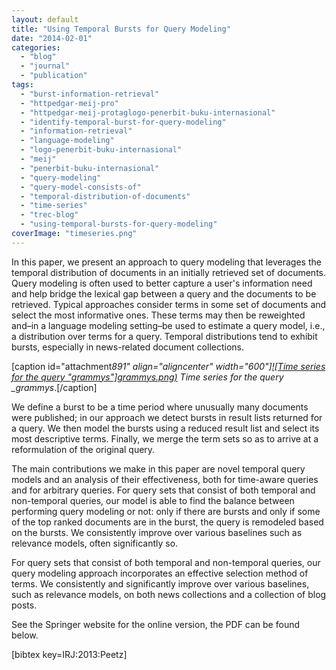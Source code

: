 ```yaml
---
layout: default
title: "Using Temporal Bursts for Query Modeling"
date: "2014-02-01"
categories:
  - "blog"
  - "journal"
  - "publication"
tags:
  - "burst-information-retrieval"
  - "httpedgar-meij-pro"
  - "httpedgar-meij-protaglogo-penerbit-buku-internasional"
  - "identify-temporal-burst-for-query-modeling"
  - "information-retrieval"
  - "language-modeling"
  - "logo-penerbit-buku-internasional"
  - "meij"
  - "penerbit-buku-internasional"
  - "query-modeling"
  - "query-model-consists-of"
  - "temporal-distribution-of-documents"
  - "time-series"
  - "trec-blog"
  - "using-temporal-bursts-for-query-modeling"
coverImage: "timeseries.png"
---
```


In this paper, we present an approach to query modeling that leverages the temporal distribution of documents in an initially retrieved set of documents. <!--more-->Query modeling is often used to better capture a user's information need and help bridge the lexical gap between a query and the documents to be retrieved. Typical approaches consider terms in some set of documents and select the most informative ones. These terms may then be reweighted and–in a language modeling setting–be used to estimate a query model, i.e., a distribution over terms for a query. Temporal distributions tend to exhibit bursts, especially in news-related document collections.

\[caption id="attachment*891" align="aligncenter" width="600"\][![Time series for the query "grammys"]grammys.png)](http://edgar.meij.pro/wp-content/uploads/2013/02/grammys.png) Time series for the query \_grammys*.\[/caption\]

We define a burst to be a time period where unusually many documents were published; in our approach we detect bursts in result lists returned for a query. We then model the bursts using a reduced result list and select its most descriptive terms. Finally, we merge the term sets so as to arrive at a reformulation of the original query.

The main contributions we make in this paper are novel temporal query models and an analysis of their effectiveness, both for time-aware queries and for arbitrary queries. For query sets that consist of both temporal and non-temporal queries, our model is able to find the balance between performing query modeling or not: only if there are bursts and only if some of the top ranked documents are in the burst, the query is remodeled based on the bursts. We consistently improve over various baselines such as relevance models, often significantly so.

For query sets that consist of both temporal and non-temporal queries, our query modeling approach incorporates an effective selection method of terms. We consistently and significantly improve over various baselines, such as relevance models, on both news collections and a collection of blog posts.

See the Springer website for the online version, the PDF can be found below.

\[bibtex key=IRJ:2013:Peetz\]
